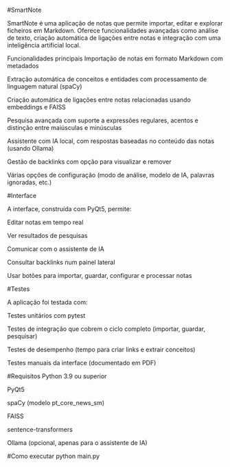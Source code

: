 #SmartNote

SmartNote é uma aplicação de notas que permite importar, editar e explorar ficheiros em Markdown. Oferece funcionalidades avançadas como análise de texto, criação automática de ligações entre notas e integração com uma inteligência artificial local.

Funcionalidades principais
Importação de notas em formato Markdown com metadados

Extração automática de conceitos e entidades com processamento de linguagem natural (spaCy)

Criação automática de ligações entre notas relacionadas usando embeddings e FAISS

Pesquisa avançada com suporte a expressões regulares, acentos e distinção entre maiúsculas e minúsculas

Assistente com IA local, com respostas baseadas no conteúdo das notas (usando Ollama)

Gestão de backlinks com opção para visualizar e remover

Várias opções de configuração (modo de análise, modelo de IA, palavras ignoradas, etc.)

#Interface

A interface, construída com PyQt5, permite:

Editar notas em tempo real

Ver resultados de pesquisas

Comunicar com o assistente de IA

Consultar backlinks num painel lateral

Usar botões para importar, guardar, configurar e processar notas

#Testes

A aplicação foi testada com:

Testes unitários com pytest

Testes de integração que cobrem o ciclo completo (importar, guardar, pesquisar)

Testes de desempenho (tempo para criar links e extrair conceitos)

Testes manuais da interface (documentado em PDF)

#Requisitos
Python 3.9 ou superior

PyQt5

spaCy (modelo pt_core_news_sm)

FAISS

sentence-transformers

Ollama (opcional, apenas para o assistente de IA)

#Como executar
python main.py
